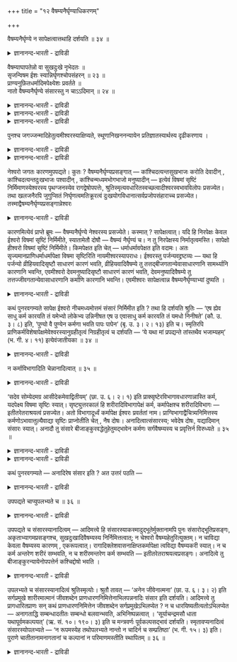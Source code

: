 +++
title = "१२ वैषम्यनैर्घृण्याधिकरणम्"

+++

वैषम्यनैर्घृण्ये न सापेक्षत्वात्तथाहि दर्शयति ॥ ३४ ॥  
<details><summary>ज्ञानानन्द-भारती - द्राविडी</summary>

वै षम्यनैर्क्रुण्ये न साबेक्षत्वात्तदाहि तर्सयदि ॥ ३४ ॥
</details>

वैषम्याघापतेन्नो वा सुखदुःखे नृभेदतः ॥  
सृजन्विषम ईशः स्यान्निर्घृणश्चोपसंहरन् ॥ २३ ॥  
प्राण्यनुफ़ितधर्मादिमपेक्ष्येशः प्रवर्तते ॥  
नातो वैषम्यनैर्घृण्ये संसारस्तु न चाऽऽदिमान् ॥ २४ ॥  
<details><summary>ज्ञानानन्द-भारती - द्राविडी</summary>

--वैयासिग न्यायमाला
</details>

<details><summary>ज्ञानानन्द-भारती - द्राविडी</summary>

(परमेसुवररुक्कु) वै षम्यम् (समाऩमागयिल्लात् तऩ्मै अदावदु
पक्षबादत्तुडऩिरुत्तल्) मुदलाऩदु एऱ्पडुमा? एऱ्पडादा? जऩङ्गळुक्कुळ्
पेदप्पडुत्ति सुगत् तैयुम्, तुक्कत्तैयुम् स्रुष्टिक्कुम् ईसुवरर्
सममायिरुप्प वरल्लवॆऩ्ऱु ताऩ् एऱ्पडुम्। (कडैसियिल् ऎल्लारैयुम्
पिरळयत्तिल्) ऒडुङ्गच् चॆय्गिऱवर्, करुणैयऱ्ऱवरागवुम् आवार्।
</details>

<details><summary>ज्ञानानन्द-भारती - द्राविडी</summary>

पिराणिगळाल् अऩुष्टिक्कप्पट्ट तर्मम् मुदला ऩदै अबेक्षित्ते ईसुवरर्
पिरविरुत्तिक्किऱार् आगैयाल् अवरुक्कु वै षम्यमावदु करुणैयिऩ् मैयावदु
एऱ्पडादु। संसारमो आदियुळ्ळदल्ल।
</details>

पुनश्च जगज्जन्मादिहेतुत्वमीश्वरस्याक्षिप्यते, स्थूणानिखननन्यायेन
प्रतिज्ञातस्यार्थस्य दृढीकरणाय ।

<details><summary>ज्ञानानन्द-भारती - द्राविडी</summary>

(ईसुवरऩ् ताऩ् पडैत्त उलगिल् सिलरुक्कु सुगत्तैयुम् सिलरुक्कु
तुक्कत्तैयुम् कॊडुक्किऱार्। इदऩ् मूलम् ईसुवरऩ् पक्षबादमुळ्ळवरॆऩ्ऱु
तॆरिगिऱदु। पिरळय कालत्तिल् ऎल्लारैयुमऴिप्पदाल् ईसुवरऩ् करुणैयऱ्ऱवर्
ऎऩ्ऱु तॆरिगिऱदु। पक्षबादियुम् करुणैयिल्लादवरुमाऩ ईसुवरऩ् जगत् कारणमॆऩ्ऱु
सॊल्वदु पॊरुन्दादु ऎऩ्ऱु पूर्वबक्षम्। पिराणिगळ् मुऩ्ऩर् सॆय्द
पुण्यबाबङ्गळै अऩुसरित्ते ईसुवरऩ् सॆयल् पडुवदाल् ईसुवरऩुक्कु पक्षबादम्
इरक्कमिऩ्मै ऎऩ्ऱ तोषम् किडैयादु। अवर् जगत् कारणमागलाम्)।
</details>

<details><summary>ज्ञानानन्द-भारती - द्राविडी</summary>

ईसुवरऩुक्कुळ्ळ जगत्तिऩ् जऩ्मम् मुदलाऩदिऩ् कारणत्तऩ्मै मऱुबडियुम्
आक्षेबिक्कप्पडुगिऱदु। तूणै असैत्तु ऊऩ्ऱुम् नियायप्पडि पिरदिक्ञै
सॆय्दिरुक्कुम् विषयत्तै उऱुदिप्पडुत्तुवदऱ्काग।
</details>

नेश्वरो जगतः कारणमुपपद्यते। कुतः ? वैषम्यनैर्घृण्यप्रसङ्गात् —
कांश्चिदत्यन्तसुखभाजः करोति देवादीन् , कांश्चिदत्यन्तदुःखभाजः पश्वादीन्
, कांश्चिन्मध्यमभोगभाजो मनुष्यादीन् — इत्येवं विषमां सृष्टिं
निर्मिमाणस्येश्वरस्य पृथग्जनस्येव रागद्वेषोपपत्तेः,
श्रुतिस्मृत्यवधारितस्वच्छत्वादीश्वरस्वभावविलोपः प्रसज्येत। तथा खलजनैरपि
जुगुप्सितं निर्घृणत्वमतिक्रूरत्वं दुःखयोगविधानात्सर्वप्रजोपसंहाराच्च
प्रसज्येत। तस्माद्वैषम्यनैर्घृण्यप्रसङ्गान्नेश्वरः

<details><summary>ज्ञानानन्द-भारती - द्राविडी</summary>

पूर्वबक्षम्: ईसुवरऩ् जगत्तिऱ्कु कारणम् ऎऩ्बदु पॊरुन्दादु, एऩ्? वै षम्यम्
(समाऩमा यिल्लामै) नैर्क्रुण्यम् (तयैयिल्लामै) इवै एऱ्पडुमाऩ तिऩाल् तेवर्
मुदलाऩ सिलरै वॆगु सुगमुळ्ळवरागच् चॆय्गिऱार्। पसु मुदलाऩ सिलरै मिगवुम्
तुक्कमुळ्ळ वरागच् चॆय्गिऱार्, मऩुष्यर् मुदलाऩ सिलरै नडुत्तर
पोगमुळ्ळवरागच् चॆय्गिऱार्, ऎऩ्ऱु इव्विदमाग सममागयिल्लाद स्रुष्टियै
सॆय्युम् ईसुवरऩुक्कु, सामाऩ्य जऩङ्गळैप्पोल, रागमुम्, तुवे षमुम्
इरुप्पदाय् एऱ्पडुवदाल्। सुरुदि स्मिरुदिगळाल् तीर्माऩम्
सॆय्यप्पट्टिरुक्किऱ मिगवुम् निर्मलमाग (तोष मऱ्ऱवराग) इरुक्कुम् तऩ्मै
मुदलाऩ ईसुवरऩुडैय स्वबावत्तिऱ्कु कॆडुदल् एऱ्पडुम्। अप्पडिये तुक्कत्तैच्
चेर्त्तु विडुवदिऩालुम् ऎल्ला पिरजै कळैयुम् उबसम्हारम् (नासम्) सॆय्व
तिऩालुम्, तुष्टजऩङ्गळाल् कूड वॆऱुक्कप्पडुगिऱ तयैयिल् लामै, मिगवुम्
क्रूरमायिरुक्कुम् तऩ्मै एऱ्पडुम्। आगैयाल् सममायिल्लामै, तयैयिल्लामै इवै
एऱ्पडुमाऩदिऩाल् ईसुवरऩ् कारणम् अल्ल, ऎऩ्ऱु।
</details>

कारणमित्येवं प्राप्ते ब्रूमः — वैषम्यनैर्घृण्ये नेश्वरस्य प्रसज्येते।
कस्मात् ? सापेक्षत्वात्। यदि हि निरपेक्षः केवल ईश्वरो विषमां सृष्टिं
निर्मिमीते, स्यातामेतौ दोषौ — वैषम्यं नैर्घृण्यं च। न तु निरपेक्षस्य
निर्मातृत्वमस्ति। सापेक्षो हीश्वरो विषमां सृष्टिं निर्मिमीते।
किमपेक्षत इति चेत् — धर्माधर्मावपेक्षत इति वदामः। अतः
सृज्यमानप्राणिधर्माधर्मापेक्षा विषमा सृष्टिरिति नायमीश्वरस्यापराधः।
ईश्वरस्तु पर्जन्यवद्द्रष्टव्यः — यथा हि पर्जन्यो व्रीहियवादिसृष्टौ
साधारणं कारणं भवति, व्रीहियवादिवैषम्ये तु तत्तद्बीजगतान्येवासाधारणानि
सामर्थ्यानि कारणानि भवन्ति, एवमीश्वरो देवमनुष्यादिसृष्टौ साधारणं कारणं
भवति, देवमनुष्यादिवैषम्ये तु तत्तज्जीवगतान्येवासाधारणानि कर्माणि कारणानि
भवन्ति। एवमीश्वरः सापेक्षत्वान्न वैषम्यनैर्घृण्याभ्यां दुष्यति ।

<details><summary>ज्ञानानन्द-भारती - द्राविडी</summary>

सित्तान्दम्: इव्विदम् वरुम्बोदु सॊल्गिऱोम्। ईसुवरऩुक्कु सममायिल्लामै,
तयैयिल्लामै इवै एऱ्पडादु। ऎदिऩाल्? साबेक्षमायिरुप्पदाल्। ईसुवरऩ् वॆऱुम्
निरबेक्षऩायिरुन्दु कॊण्डु विषममाऩ स्रुष्टियै सॆय्गिऱार्। ऎऩ्ऱलल्लवा
सममायिल्लामै तयैयिल्लामै ऎऩ्ऱ इन्द इरण्डु तोषङ्गळुम् एऱ्पडुम्?
निरबेक्षऩायिरुप्पवरुक्कु स्रुष्टि सॆय्युम् तऩ्मैये किडैयादु। ईसुवरऩ्
साबेक्षरायिरुन्दु कॊण्डुदाऩ् विषममाऩ स्रुष्टियै सॆय्गिऱार्। ऎदै
अबेक्षिक्किऱार्? ऎऩ्ऱाल्, तर्मादर्मङ्गळै अबेक्षिक् किऱार् ऎऩ्ऱु
सॊल्गिऱोम्। आगैयाल्, स्रुष्टिक्कप् पडुम् पिराणिगळुडैय तर्मादर्मङ्गळै
अबेक्षित् तदाग विषममाऩ स्रुष्टि ऎऩ्बदिऩाल् इदु ईसुवरऩुडैय कुऱ्ऱमागादु।
ईसुवरऩो मऴैबोल अऱियवेण्डियवर्, नॆल् यवम् मुदलाऩवैगळै स्रुष्टि सॆय्वदिल्
ऎप्पडि मऴै पॊदुवाऩ कारणमा यिरुक्किऱदो, नॆल् यवम् मुदलाऩ वैगळिलुळ्ळ
वित्तियास विषयत्तिल् अन्दन्द विदैगळिलुळ्ळ सिऱप्पाऩ (अदिल् मट्टुमुळ्ळ)
सामर्त्तियङ्गळे कारण मायिरुक्किऩ्ऱऩवो, इव्विदमे, ईसुवरऩ् तेवर् मऩुष्यर्
मुदलाऩवर्गळिऩ् स्रुष्टि विषयत्तिल् पॊदुवाऩ कारणमाग इरुक्किऱार्। तेवर्
मऩुष्यर् मुदलाऩवर् कळुक्कुळ् इरुक्कुम् वित्तियास विषयत् तिलो, अन्दन्द
जीवर्गळैच् चेर्न्द पॊदुवल्लाद कर्माक्कळे कारणङ्गळाग इरुक्किऩ्ऱऩ।
इव्विदम् ईसुवरऩ् साबेक्षऩायिरुप्पदाल् सममिल्लामै तयैयिल्लामै ऎऩ्बवैगळाल्
तोषमडैवदिल्लै।
</details>

कथं पुनरवगम्यते सापेक्ष ईश्वरो नीचमध्यमोत्तमं संसारं निर्मिमीत इति ? तथा
हि दर्शयति श्रुतिः — ‘एष ह्येव साधु कर्म कारयति तं यमेभ्यो लोकेभ्य
उन्निनीषत एष उ एवासाधु कर्म कारयति तं यमधो निनीषते’ (कौ. उ. ३। ८) इति,
‘पुण्यो वै पुण्येन कर्मणा भवति पापः पापेन’ (बृ. उ. ३। २। १३) इति च।
स्मृतिरपि प्राणिकर्मविशेषापेक्षमेवेश्वरस्यानुग्रहीतृत्वं निग्रहीतृत्वं च
दर्शयति — ‘ये यथा मां प्रपद्यन्ते तांस्तथैव भजाम्यहम्’ (भ. गी. ४। ११)
इत्येवंजातीयका ॥ ३४ ॥

<details><summary>ज्ञानानन्द-भारती - द्राविडी</summary>

ईसुवरऩ् साबेक्षराग इरुन्दु कॊण्डु ताऩ् कीऴ् नडुत्तरम् मेलायुळ्ळ
संसारत्तै एऱ्पडुत्तु किऱारॆऩ्ऱु ऎप्पडि अऱियप्पडुगिऱदु? अव्विदमे सुरुदि
काट्टुगिऱदु। “ऎवऩै इन्द उलगङ्गळिलिरुन्दु मेले कॊण्डु पोग विरुम्बुगिऱारो,
अवऩै इवरे नल्ल कर्मावै सॆय्युम्बडि सॆय्गिऱार्; ऎवऩै कीऴे कॊण्डु पोग
विरुम्बुगिऱारो, अवऩैयो इवरै कॆट्ट कर्मावै सॆय्युम्बडि सॆय्गिऱार्”
(कौषीदगि पिराह्मणम् III-८) ऎऩ्ऱुम्: “पुण्यमाऩ कर्माविऩाल् पुण्यऩाग
आगिऱाऩ्; पाबत्तिऩाल् पाबऩाग” (पिरुहत् III २-१३) ऎऩ्ऱुम्। पिराणिगळिऩ्
कर्माक्कळिलुळ्ळ विसेषत्तै अबक्षेक्षित् तुत्ताऩ् ईसुवरऩुक्कु
अऩुक्रहिक्कुम् तऩ्मैयुम् निक्रहिक्कुम् तऩ्मैयुम् ऎऩ्ऱु स्मिरुदियुम्
काट्टुगिऱदु। “ऎवर्गळ् ऎप्पडि ऎऩ्ऩै पजिक्किऱार् कळो अवर्गळै अप्पडिये नाऩ्
पजिक्किऱेऩ्” (कीदै IV-११) ऎऩ्बदु पोलुळ्ळदु। (३४)
</details>

न कर्माविभागादिति चेन्नानादित्वात् ॥ ३५ ॥  
<details><summary>ज्ञानानन्द-भारती - द्राविडी</summary>

न कर्माविबागादिदि सेन्नानादित्वात् ॥ ३५ ॥
</details>

‘सदेव सोम्येदमग्र आसीदेकमेवाद्वितीयम्’ (छा. उ. ६। २। १) इति
प्राक्सृष्टेरविभागावधारणान्नास्ति कर्म, यदपेक्ष्य विषमा सृष्टिः स्यात्।
सृष्ट्युत्तरकालं हि शरीरादिविभागापेक्षं कर्म, कर्मापेक्षश्च
शरीरादिविभागः — इतीतरेतराश्रयत्वं प्रसज्येत। अतो विभागादूर्ध्वं
कर्मापेक्ष ईश्वरः प्रवर्ततां नाम। प्राग्विभागाद्वैचित्र्यनिमित्तस्य
कर्मणोऽभावात्तुल्यैवाद्या सृष्टिः प्राप्नोतीति चेत् , नैष दोषः।
अनादित्वात्संसारस्य; भवेदेष दोषः, यद्यादिमान् संसारः स्यात्। अनादौ तु
संसारे बीजाङ्कुरवद्धेतुहेतुमद्भावेन कर्मणः सर्गवैषम्यस्य च प्रवृत्तिर्न
विरुध्यते ॥ ३५ ॥

<details><summary>ज्ञानानन्द-भारती - द्राविडी</summary>

"हे सोम्य, इदु मुऩ्ऩाल् सत्तागवे इरुन्ददु, ऒऩ्ऱाग, इरण्डावदऱ्ऱदाग"
(सान्। VI-२-१) ऎऩ्ऱु स्रुष्टिक्कु मुऩ्ऩाल् पिरिविऩ्मै उऱुदियाय्
सॊल्लप्पट्टिरुप्पदाल्, ऎदै अबक्षेक्षित्तु विषममाऩ स्रुष्टि एऱ्पडलामो
अव्विद कर्मा इल्लै; स्रुष्टिक्कुप् पिऱ्कालत्तिलल्लवा सरीरम् मुदलाऩ
पिरिवै अबेक्षिक्कुम् कर्मावुम्, कर्मावै अबेक्षिक्कुम् सरीरम् मुदलाऩ
पिरिवुम्, ऎऩ्ऱु ऒऩ्ऱुक्कॊऩ्ऱु आसिरयमायिरुक्कुम् तऩ्मै एऱ्पडुम्? अदिऩाल्
पिरिवुक्कु मेलाल् वेण्डुमाऩाल् ईसुवरऩ् कर्मावै अबेक्षित्तु
पिरविरुत्तिक्कट्टुम्। पिरिवुक्कु मुऩ्ऩालो विसित्तिरत् तऩ्मैक्कुक्
कारणमायुळ्ळ कर्मा इल्लादबडियाल् मुदल् स्रुष्टि ऒरे मादिरिदाऩ्
इरुक्कवेण्डुमॆऩ्ऱु एऱ्पडुगिऱदु, ऎऩ्ऱु।
</details>

<details><summary>ज्ञानानन्द-भारती - द्राविडी</summary>

इदु तोषमिल्लै, संसारम् आदियिल्ला तदाल्, संसारम् आदियुळ्ळदाग
इरुन्ददेयाऩाल्, इन्द तोषम् एऱ्पडुम्। संसारम् आदियिल्लामलिरुक्कै यिलो,
विदै मुळैबोल, कारणम् कारणत्तै युडैयदु (कारियम्) ऎऩ्ऱ तऩ्मैयिऩाल्
कर्मावुम् स्रुष्टियिल् वै षम्यमुम् एऱ्पडुवदु विरोदम् इल्लै।
</details>

कथं पुनरवगम्यते — अनादिरेष संसार इति ? अत उत्तरं पठति —

<details><summary>ज्ञानानन्द-भारती - द्राविडी</summary>

इदऱ्कु संसारम् आदियऱ्ऱदु ऎऩ्ऱु ऎप्पडित् तॆरिगिऱदु? ऎऩ्बदऱ्काग पदिल्
सॊल्गिऱार्:-
</details>

उपपद्यते चाप्युपलभ्यते च ॥ ३६ ॥  
<details><summary>ज्ञानानन्द-भारती - द्राविडी</summary>

उबबत्यदे साप्युबलप्यदे स ॥ ३६ ॥
</details>

उपपद्यते च संसारस्यानादित्वम् — आदिमत्त्वे हि
संसारस्याकस्मादुद्भूतेर्मुक्तानामपि पुनः संसारोद्भूतिप्रसङ्गः,
अकृताभ्यागमप्रसङ्गश्च, सुखदुःखादिवैषम्यस्य निर्निमित्तत्वात्; न चेश्वरो
वैषम्यहेतुरित्युक्तम्। न चाविद्या केवला वैषम्यस्य कारणम् ,
एकरूपत्वात्। रागादिक्लेशवासनाक्षिप्तकर्मापेक्षा त्वविद्या वैषम्यकरी
स्यात्। न च कर्म अन्तरेण शरीरं सम्भवति, न च शरीरमन्तरेण कर्म सम्भवति —
इतीतरेतराश्रयत्वप्रसङ्गः। अनादित्वे तु बीजाङ्कुरन्यायेनोपपत्तेर्न
कश्चिद्दोषो भवति ।

<details><summary>ज्ञानानन्द-भारती - द्राविडी</summary>

संसारत्तिऩुडैय अऩादित्तऩ्मै पॊरुन्दु किऱदु। संसारम्
आदियुडैयदायिरुन्दाल्, कारणमिल् लामल् उण्डावदाल्, मुक्तर्गळुक्कुगूड
मऱुबडियुम् संसारम् उण्डावदु एऱ्पडुम्; सॆय्याददु वरुगिऱदु ऎऩ्ऱुम्
एऱ्पडुम् सुगम्, तुक्कम् मुदलिय वित्तियासत्तिऱ्कु निमित्तमिल्लाददिऩाल्,
ईसुवरऩो वित्तियासत्तिऱ्कुक् कारणमिल्लै ऎऩ्ऱु सॊल्लप्पट्टदु। वॆऱुम् अवित्
तैयुम् वित्तियासत्तिऱ्कु कारणमागादु, ऒरे स्वरूब मायिरुप्पदाल्, आसै
मुदलिय किलेसङ्गळुडैय वासऩैयाल् एऱ्पडुम् कर्मावै अबेक्षित्तुत्ताऩ्
अवित्यै वित्तियासत्तै उण्डु पण्णुवदाग एऱ्पडुम्। कर्माविल्लामलो सरीरम्
सम्बविक्कादु ; सरीरम् इल्लामल् कर्मा सम्बविक्कादु; ऎऩ्ऱु ऒऩ्ऱुक्कॊऩ्ऱु
आसिरयमाग इरुक्कुम् तऩ्मैयेऱ्पडुम्। अऩादिया यिरुन्दालो विदै मुळै ऎऩ्ऱ
नियायप्पडि पॊरुत्तमाय् उळ्ळदाल् ऎव्विद तोषमुम् एऱ्पडादु।
</details>

उपलभ्यते च संसारस्यानादित्वं श्रुतिस्मृत्योः। श्रुतौ तावत् — ‘अनेन
जीवेनात्मना’ (छा. उ. ६। ३। २) इति सर्गप्रमुखे शारीरमात्मानं जीवशब्देन
प्राणधारणनिमित्तेनाभिलपन्ननादिः संसार इति दर्शयति। आदिमत्त्वे तु
प्रागधारितप्राणः सन् कथं प्राणधारणनिमित्तेन जीवशब्देन
सर्गप्रमुखेऽभिलप्येत ? न च धारयिष्यतीत्यतोऽभिलप्येत — अनागताद्धि
सम्बन्धादतीतः सम्बन्धो बलवान्भवति, अभिनिष्पन्नत्वात् । ‘सूर्याचन्द्रमसौ
धाता यथापूर्वमकल्पयत्’ (ऋ. सं. १०। १९०। ३) इति च मन्त्रवर्णः
पूर्वकल्पसद्भावं दर्शयति। स्मृतावप्यनादित्वं संसारस्योपलभ्यते — ‘न
रूपमस्येह तथोपलभ्यते नान्तो न चादिर्न च सम्प्रतिष्ठा’ (भ. गी. १५। ३)
इति। पुराणे चातीतानामनागतानां च कल्पानां न परिमाणमस्तीति स्थापितम् ॥ ३६
॥

<details><summary>ज्ञानानन्द-भारती - द्राविडी</summary>

संसारत्तिऩ् अऩादित्तऩ्मै सुरुदि स्मिरुदिगळिलुम् काणप्पडुगिऱदु।
सुरुदियिल् "इन्द जीवऩागिऱ आत्मावाग" (सान् VI-३-२) ऎऩ्ऱु स्रुष्टि
आरम्बत्तिल् सारीरऩाऩ आत्मावै, पिराणऩै तरिक्किऱदॆऩ्ऱदै निमित्तमायुळ्ळ
जीवऩ् ऎऩ्ऱ सप्तत्तिऩाल् सॊल्लुगिऱदाय् संसारम् अऩादि ऎऩ्ऱु काट्टुगिऱदु।
आदियुळ्ळदाग इरुक्कुमे याऩालो, मुऩ्ऩाल् पिराणऩै तरिक्काददाय्क् कॊण्डु
पिराणऩै तरिक्किऱदॆऩ्बदै निमित्तमायुडैय जीवऩ् ऎऩ्ऱ सप्तत्तिऩाल् स्रुष्टि
आरम्बत्तिल् ऎप्पडि सॊल्लमुडियुम्? पिऩ्ऩाल् तरिक्कप्पोगिऱदॆऩ्बदिऩाल्
अव्वाऱु सॊल्लप्पड मुडियादु। वरप्पोगिऱ सम्बन्दत्तै विड एऱ्पट्टिरुक्किऱ
सम्बन्दम् पलमुळ्ळदल्लवा! एऱ्कऩवे एऱ्पट्टिरुप्पदाल्, "सूर्यऩैयुम्,
सन्दिरऩैयुम् मुऩ्बोलवे ईसुवरऩ् एऱ्पडुत्तिऩार्” (रिक् संसिदै X - १९० -
३) ऎऩ्ऱु मन्दिर वर्णमुम् मुन्दिऩ कल्बत्तिऩ् इरुप्पैक् काट्टुगिऱदु।
स्मिरुदियिलुम् कूड संसारत्तिऩ् अऩादित्तऩ्मै काणप्पडुगिऱदु। "इदऱ्कु
इङ्गे रूबम् तॆरिवदिल्लै, मुडिवुमिल्लै, आदियुमिल्लै, निलैयुमिल्लै” (कीदै
XV - ३) ऎऩ्ऱु। पुराणत्तिलुम् सॆऩ्ऱदुम् वरप् पोवदुमाऩ कल्बङ्गळुक्कु अळवु
इल्लैयॆऩ्ऱु स्ताबिक्कप्पट्टिरुक्किऱदु।
</details>

